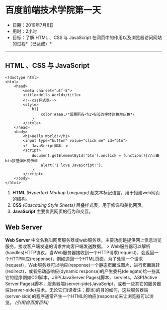 # 百度前端技术学院第一天
* 日期：2019年7月8日
* 用时：2小时
* 目标：了解 HTML 、CSS 与 JavaScript 在网页中的作用以及浏览器访问网站的过程*（已达成）*
***
## HTML 、CSS 与 JavaScript
```
<!doctype html>
<html>
	<head>
		<meta charset="utf-8">
		<title>Hello World</title>
		<!--css样式表-->
		<style>
			h1{
				color:#aaa;/*设置所有<h1>标签的字体颜色为灰色*/
			}
		</style>
	</head>
	<body>
		<h1>Hello World!</h1>
		<input type="button" value="click me" id="btn">
		<!--JavaScript脚本-->
		<script>
			document.getElementById('btn').onclick = function(){//点击btn按钮弹出提示框
				alert('I love JavaScript!');
			}
		</script>
	</body>
</html>
```
1. **HTML** *(Hypertext Markup Language)* 超文本标记语言，用于搭建web网页的结构。
2. **CSS** *(Cascading Style Sheets)* 层叠样式表，用于修饰和美化网页。
3. **JavaScript** 主要负责网页的行为和交互。
## Web Server
**Web Server** 中文名称叫网页服务器或web服务器，主要功能是提供网上信息浏览服务，接收客户端发送的请求并向客户端发送数据。
	> Web服务器可以解析(handles)HTTP协议。当Web服务器接收到一个HTTP请求(request)，会返回一个HTTP响应(response)，例如送回一个HTML页面。为了处理一个请求(request)，Web服务器可以响应(response)一个静态页面或图片，进行页面跳转(redirect)，或者把动态响应(dynamic response)的产生委托(delegate)给一些其它的程序例如CGI脚本，JSP(JavaServer Pages)脚本，servlets，ASP(Active Server Pages)脚本，服务器端(server-side)JavaScript，或者一些其它的服务器端(server-side)技术。无论它们(译者注：脚本)的目的如何，这些服务器端(server-side)的程序通常产生一个HTML的响应(response)来让浏览器可以浏览。 *(引用自百度百科)*
